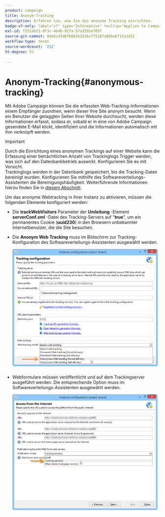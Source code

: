 ```yaml
---
product: campaign
title: Anonym-Tracking
description: Erfahren Sie, wie Sie das anonyme Tracking einrichten.
badge-v7-only: label="v7" type="Informative" tooltip="Applies to Campaign Classic v7 only"
exl-id: f251eb21-0f3c-4b46-927a-57a3291e705f
source-git-commit: 8debcd3d8fb883b3316cf75187a86bebf15a1d31
workflow-type: tm+mt
source-wordcount: '212'
ht-degree: 5%

---
```


# Anonym-Tracking{#anonymous-tracking}

Mit Adobe Campaign können Sie die erfassten Web-Tracking-Informationen einem Empfänger zuordnen, wenn dieser Ihre Site anonym besucht. Wenn ein Benutzer die getaggten Seiten Ihrer Website durchsucht, werden diese Informationen erfasst, sodass er, sobald er in eine von Adobe Campaign gesendete E-Mail klickt, identifiziert und die Informationen automatisch mit ihm verknüpft werden.

>[!IMPORTANT]
>
>Durch die Einrichtung eines anonymen Trackings auf einer Website kann die Erfassung einer beträchtlichen Anzahl von Trackinglogs Trigger werden, was sich auf den Datenbankbetrieb auswirkt. Konfigurieren Sie es mit Vorsicht.\
>Trackinglogs werden in der Datenbank gespeichert, bis die Tracking-Daten bereinigt wurden. Konfigurieren Sie mithilfe des Softwareverteilungs-Assistenten die Bereinigungshäufigkeit. Weiterführende Informationen hierzu finden Sie in [diesem Abschnitt](../../installation/using/deploying-an-instance.md#purging-data).

Um das anonyme Webtracking in Ihrer Instanz zu aktivieren, müssen die folgenden Elemente konfiguriert werden:

* Die **trackWebVisitors** Parameter der **Umleitung** -Element **serverConf.xml** -Datei des Tracking-Servers auf &quot;**true**&quot;, um ein permanentes Cookie (**uuid230**) in den Browsern unbekannter Internetbenutzer, die die Site besuchen.
* Die **Anonym Web Tracking** muss im Bildschirm zur Tracking-Konfiguration des Softwareverteilungs-Assistenten ausgewählt werden.

  ![](assets/webtracking_anonymous_set.png)

* Webformulare müssen veröffentlicht und auf dem Trackingserver ausgeführt werden. Die entsprechende Option muss im Softwareverteilungs-Assistenten ausgewählt werden.

  ![](assets/webtracking_publication_set_for_webapps.png)
